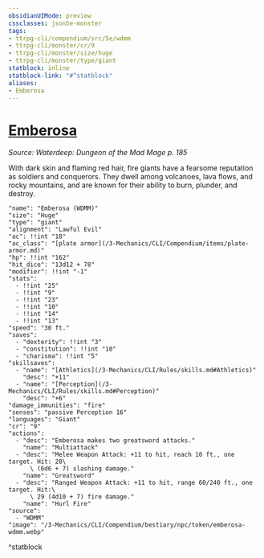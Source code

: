 ```yaml
---
obsidianUIMode: preview
cssclasses: json5e-monster
tags:
- ttrpg-cli/compendium/src/5e/wdmm
- ttrpg-cli/monster/cr/9
- ttrpg-cli/monster/size/huge
- ttrpg-cli/monster/type/giant
statblock: inline
statblock-link: "#^statblock"
aliases:
- Emberosa
---
```

# [Emberosa](3-Mechanics\CLI\Compendium\bestiary\npc/emberosa-wdmm.md)
*Source: Waterdeep: Dungeon of the Mad Mage p. 185*  

With dark skin and flaming red hair, fire giants have a fearsome reputation as soldiers and conquerors. They dwell among volcanoes, lava flows, and rocky mountains, and are known for their ability to burn, plunder, and destroy.

```statblock
"name": "Emberosa (WDMM)"
"size": "Huge"
"type": "giant"
"alignment": "Lawful Evil"
"ac": !!int "18"
"ac_class": "[plate armor](/3-Mechanics/CLI/Compendium/items/plate-armor.md)"
"hp": !!int "162"
"hit_dice": "13d12 + 78"
"modifier": !!int "-1"
"stats":
  - !!int "25"
  - !!int "9"
  - !!int "23"
  - !!int "10"
  - !!int "14"
  - !!int "13"
"speed": "30 ft."
"saves":
  - "dexterity": !!int "3"
  - "constitution": !!int "10"
  - "charisma": !!int "5"
"skillsaves":
  - "name": "[Athletics](/3-Mechanics/CLI/Rules/skills.md#Athletics)"
    "desc": "+11"
  - "name": "[Perception](/3-Mechanics/CLI/Rules/skills.md#Perception)"
    "desc": "+6"
"damage_immunities": "fire"
"senses": "passive Perception 16"
"languages": "Giant"
"cr": "9"
"actions":
  - "desc": "Emberosa makes two greatsword attacks."
    "name": "Multiattack"
  - "desc": "Melee Weapon Attack: +11 to hit, reach 10 ft., one target. Hit: 28\
      \ (6d6 + 7) slashing damage."
    "name": "Greatsword"
  - "desc": "Ranged Weapon Attack: +11 to hit, range 60/240 ft., one target. Hit:\
      \ 29 (4d10 + 7) fire damage."
    "name": "Hurl Fire"
"source":
  - "WDMM"
"image": "/3-Mechanics/CLI/Compendium/bestiary/npc/token/emberosa-wdmm.webp"
```
^statblock